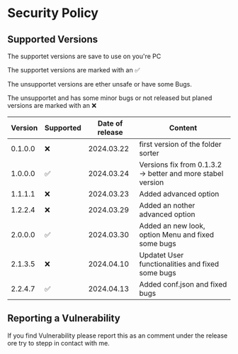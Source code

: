 # Security Policy

## Supported Versions

The supportet versions are save to use on you're PC

The supportet versions are marked with an ✅

The unsupportet versions are ether unsafe or have some Bugs.

The unsupportet and has some minor bugs or not released but planed versions are marked with an :x:

| Version | Supported          | Date of release       | Content            |
| ------- | ------------------ |---------------------- |--------------------|
| 0.1.0.0 | :x: | 2024.03.22  | first version of the folder sorter |
| 1.0.0.0 | ✅ | 2024.03.24 | Versions fix from 0.1.3.2 -> better and more stabel version |
| 1.1.1.1 | :x: | 2024.03.23 | Added advanced option |
| 1.2.2.4 | :x: | 2024.03.29 | Added an nother advanced option |
| 2.0.0.0 | ✅ | 2024.03.30 | Added an new look, option Menu and fixed some bugs |
| 2.1.3.5 | :x: | 2024.04.10 | Updatet User functionalities and fixed some bugs |
| 2.2.4.7 | ✅ | 2024.04.13 | Added conf.json and fixed bugs |

## Reporting a Vulnerability

If you find Vulnerability please report this as an comment under the release ore try to stepp in contact with me.
